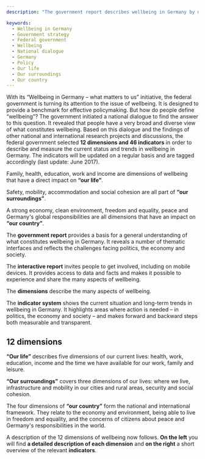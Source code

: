 ```yaml
---
description: "The government report describes wellbeing in Germany by means of 12 dimensions and 46 indicators. The dimensions and indicators were selected based on the results of a six-month-long national dialogue. It also takes into account the results of research into wellbeing and the findings of major national and international projects."

keywords:
  - Wellbeing in Germany
  - Government strategy
  - Federal government
  - Wellbeing
  - National dialogue
  - Germany
  - Policy
  - Our life
  - Our surroundings
  - Our country
---
```


With its “Wellbeing in Germany – what matters to us” initiative, the federal government is turning its attention to the issue of wellbeing. It is designed to provide a benchmark for effective policymaking. But how do people define “wellbeing”? The government initiated a national dialogue to find the answer to this question. It revealed that people have a very broad and diverse view of what constitutes wellbeing. Based on this dialogue and the findings of other national and international research projects and discussions, the federal government selected **12 dimensions and 46 indicators** in order to describe and measure the current status and trends in wellbeing in Germany. The indicators will be updated on a regular basis and are tagged accordingly ‎(last update: June 2017).

Family, health, education, work and income are dimensions of wellbeing that have a direct impact on **“our life”**.

Safety, mobility, accommodation and social cohesion are all part of **“our surroundings”**.

A strong economy, clean environment, freedom and equality, peace and Germany's global responsibilities are all dimensions that have an impact on **“our country”**.


<!--DimensionCards-->

The **government report** provides a basis for a general understanding of what constitutes wellbeing in Germany. It reveals a number of thematic interfaces and reflects the challenges facing politics, the economy and society.

The **interactive report** invites people to get involved, including on mobile devices. It provides access to data and facts and makes it possible to experience and share the many aspects of wellbeing.

The **dimensions** describe the many aspects of wellbeing.

The **indicator system** shows the current situation and long-term trends in wellbeing in Germany. It highlights areas where action is needed – in politics, the economy and society – and makes forward and backward steps both measurable and transparent.

## 12 dimensions

**“Our life”** describes five dimensions of our current lives: health, work, education, income and the time we have available for our work, family and leisure.

**“Our surroundings”** covers three dimensions of our lives: where we live, infrastructure and mobility in our cities and rural areas, security and social cohesion. 

The four dimensions of **“our country”** form the national and international framework. They relate to the economy and environment, being able to live in freedom and equality, and the concerns of citizens about peace and Germany's responsibilities in the world.

A description of the 12 dimensions of wellbeing now follows. **On the left** you will find **a detailed description of each dimension** and **on the right** a short overview of the relevant **indicators**.

<!--TableOfContents-->
